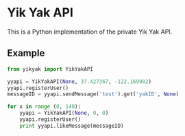 # Yik Yak API

This is a Python implementation of the private Yik Yak API.

## Example

``` python
from yikyak import YikYakAPI

yyapi = YikYakAPI(None, 37.427367, -122.169982)
yyapi.registerUser()
messageID = yyapi.sendMessage('test').get('yakID', None)

for x in range (0, 140):
	yyapi = YikYakAPI(None, 0, 0)
	yyapi.registerUser()
	print yyapi.likeMessage(messageID)
```
